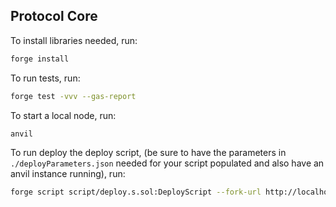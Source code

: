## Protocol Core

To install libraries needed, run:

```zsh
forge install
```

To run tests, run:

```zsh
forge test -vvv --gas-report
```

To start a local node, run:

```zsh
anvil
```

To run deploy the deploy script, (be sure to have the parameters in `./deployParameters.json` needed for your script populated and also have an anvil instance running), run:

```zsh
forge script script/deploy.s.sol:DeployScript --fork-url http://localhost:8545 --broadcast
```
